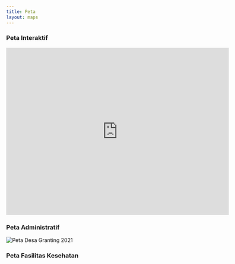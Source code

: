 ```yaml
---
title: Peta
layout: maps
---
```


### Peta Interaktif

<iframe
src="https://www.google.com/maps/embed?pb=!1m18!1m12!1m3!1d13298.840011801329!2d110.5440989423442!3d-7.707941591888814!2m3!1f0!2f0!3f0!3m2!1i1024!2i768!4f13.1!3m3!1m2!1s0x2e7a449e16e74a75%3A0x3a8ac4f35f002a16!2sGranting%2C%20Jogonalan%2C%20Klaten%20Regency%2C%20Central%20Java!5e0!3m2!1sen!2sid!4v1629140216145!5m2!1sen!2sid"
width="600" height="450" style="border:0;" allowfullscreen="" loading="lazy"></iframe>

### Peta Administratif

<img src="{{site.url}}{{site.baseurl}}/assets/images/peta_desa_granting.png"
alt="Peta Desa Granting 2021">

### Peta Fasilitas Kesehatan
